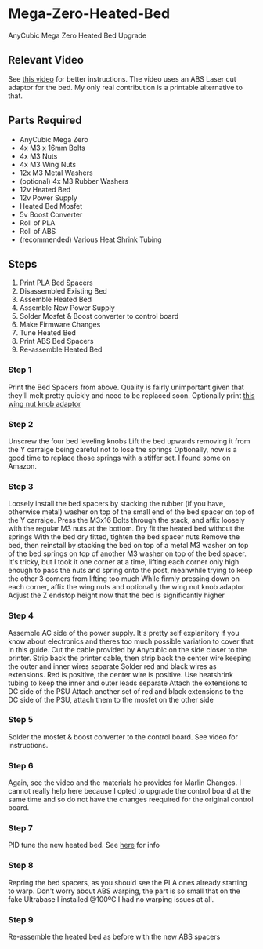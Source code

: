 # Mega-Zero-Heated-Bed
AnyCubic Mega Zero Heated Bed Upgrade

## Relevant Video
See [this video](https://www.youtube.com/watch?v=EQJLe1VbFTg) for better instructions. The video uses an ABS Laser cut adaptor for the bed. My only real contribution is a printable alternative to that.

## Parts Required
 * AnyCubic Mega Zero
 * 4x M3 x 16mm Bolts
 * 4x M3 Nuts
 * 4x M3 Wing Nuts
 * 12x M3 Metal Washers
 * (optional) 4x M3 Rubber Washers
 * 12v Heated Bed
 * 12v Power Supply
 * Heated Bed Mosfet
 * 5v Boost Converter
 * Roll of PLA
 * Roll of ABS
 * (recommended) Various Heat Shrink Tubing
 
## Steps
 1. Print PLA Bed Spacers
 2. Disassembled Existing Bed
 3. Assemble Heated Bed
 4. Assemble New Power Supply
 5. Solder Mosfet & Boost converter to control board
 6. Make Firmware Changes
 7. Tune Heated Bed
 8. Print ABS Bed Spacers
 9. Re-assemble Heated Bed
 
 

### Step 1
Print the Bed Spacers from above. Quality is fairly unimportant given that they'll melt pretty quickly and need to be replaced soon.
Optionally print [this wing nut knob adaptor](https://www.thingiverse.com/thing:3105178)

### Step 2
Unscrew the four bed leveling knobs
Lift the bed upwards removing it from the Y carraige being careful not to lose the springs
Optionally, now is a good time to replace those springs with a stiffer set. I found some on Amazon.

### Step 3
Loosely install the bed spacers by stacking the rubber (if you have, otherwise metal) washer on top of the small end of the bed spacer on top of the Y carraige. Press the M3x16 Bolts through the stack, and affix loosely with the regular M3 nuts at the bottom.
Dry fit the heated bed without the springs
With the bed dry fitted, tighten the bed spacer nuts
Remove the bed, then reinstall by stacking the bed on top of a metal M3 washer on top of the bed springs on top of another M3 washer on top of the bed spacer. It's tricky, but I took it one corner at a time, lifting each corner only high enough to pass the nuts and spring onto the post, meanwhile trying to keep the other 3 corners from lifting too much
While firmly pressing down on each corner, affix the wing nuts and optionally the wing nut knob adaptor
Adjust the Z endstop height now that the bed is significantly higher

### Step 4
Assemble AC side of the power supply. It's pretty self explanitory if you know about electronics and theres too much possible variation to cover that in this guide.
Cut the cable provided by Anycubic on the side closer to the printer.
Strip back the printer cable, then strip back the center wire keeping the outer and inner wires separate
Solder red and black wires as extensions. Red is positive, the center wire is positive. Use heatshrink tubing to keep the inner and outer leads separate
Attach the extensions to DC side of the PSU
Attach another set of red and black extensions to the DC side of the PSU, attach them to the mosfet on the other side

### Step 5
Solder the mosfet & boost converter to the control board. See video for instructions.

### Step 6
Again, see the video and the materials he provides for Marlin Changes. I cannot really help here because I opted to upgrade the control board at the same time and so do not have the changes reequired for the original control board.

### Step 7
PID tune the new heated bed. See [here](https://marlinfw.org/docs/gcode/M303.html) for info

### Step 8
Repring the bed spacers, as you should see the PLA ones already starting to warp. Don't worry about ABS warping, the part is so small that on the fake Ultrabase I installed @100ºC I had no warping issues at all.

### Step 9
Re-assemble the heated bed as before with the new ABS spacers
